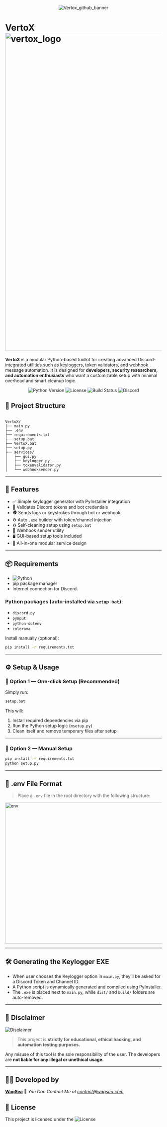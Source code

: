 <p align="center">
  <img src="https://github.com/user-attachments/assets/5f11f467-377d-4658-b919-48d5ae308b6f" alt="Vertox_github_banner" />
</p>

# VertoX <img width="1024" height="1024" alt="vertox_logo" src="https://github.com/user-attachments/assets/5037f938-8bb9-42d7-b99e-2f3bebd3f384" />

**VertoX** is a modular Python-based toolkit for creating advanced Discord-integrated utilities such as keyloggers, token validators, and webhook message automation. It is designed for **developers, security researchers, and automation enthusiasts** who want a customizable setup with minimal overhead and smart cleanup logic.
<!-- Badges -->
<p align="center">
  <img src="https://img.shields.io/badge/python-3.8%2B-blue" alt="Python Version" />
  <img src="https://img.shields.io/badge/license-MIT-green" alt="License" />
  <img src="https://img.shields.io/github/actions/workflow/status/WaqSea/VertoX/build.yml" alt="Build Status" />
  <img src="https://img.shields.io/discord/1092141447823753256?label=Discord&logo=discord" alt="Discord" />
</p>

## 📂 Project Structure

```

VertoX/
├── main.py
├── .env
├── requirements.txt
├── setup.bat
├── VertoX.bat
├── setup.py
├── services/
│   ├── gui.py
│   ├── keylogger.py
│   ├── tokenvalidator.py
│   └── webhooksender.py

````

---

## 🚀 Features

- ✅ Simple keylogger generator with PyInstaller integration
- 🔐 Validates Discord tokens and bot credentials
- 🕵️ Sends logs or keystrokes through bot or webhook
- ⚙️ Auto `.exe` builder with token/channel injection
- ♻️ Self-cleaning setup using `setup.bat`
- 📡 Webhook sender utility
- 🖥️ GUI-based setup tools included
- 🧪 All-in-one modular service design

---

## 📦 Requirements

- ![Python](https://img.shields.io/badge/python-3.8%2B-blue)
- pip package manager
- Internet connection for Discord.

### Python packages (auto-installed via `setup.bat`):

- `discord.py`
- `pynput`
- `python-dotenv`
- `colorama`

Install manually (optional):
```bash
pip install -r requirements.txt
````

---

## ⚙️ Setup & Usage

### 🔧 Option 1 — One-click Setup (Recommended)

Simply run:

```bat
setup.bat
```

This will:

1. Install required dependencies via pip
2. Run the Python setup logic (`msetup.py`)
3. Clean itself and remove temporary files after setup

---

### 🔧 Option 2 — Manual Setup

```bash
pip install -r requirements.txt
python setup.py
```

---

## 🧪 .env File Format

> Place a `.env` file in the root directory with the following structure:

<img width="760" height="454" alt="env" src="https://github.com/user-attachments/assets/f1a01b5e-715e-4323-849a-2c7ce24a1835" />

---

## 🛠️ Generating the Keylogger EXE

* When user chooses the Keylogger option in `main.py`, they’ll be asked for a Discord Token and Channel ID.
* A Python script is dynamically generated and compiled using PyInstaller.
* The `.exe` is placed next to `main.py`, while `dist/` and `build/` folders are auto-removed.

---

## 🔐 Disclaimer
![Disclaimer](https://img.shields.io/badge/Disclaimer-Warning-red)

> This project is **strictly for educational, ethical hacking, and automation testing purposes.**

Any misuse of this tool is the sole responsibility of the user. The developers are **not liable for any illegal or unethical usage.**

---

## 👨‍💻 Developed by

**[WaqSea](https://waqsea.com)**
🔗 *You Can Contact Me at contact@waqsea.com*

## 📜 License

This project is licensed under the ![License](https://img.shields.io/badge/license-MIT-green)

